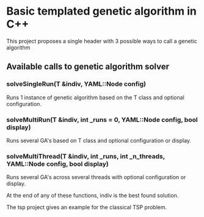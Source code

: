 # Basic templated genetic algorithm in C++ 

This project proposes a single header with 3 possible ways to call a genetic algorithm

## Available calls to genetic algorithm solver

### solveSingleRun(T &indiv, YAML::Node config)  

Runs 1 instance of genetic algorithm based on the T class and optional configuration. 

### solveMultiRun(T &indiv, int _runs = 0, YAML::Node config, bool display)  

Runs several GA's based on T class and optional configuration or display.

### solveMultiThread(T &indiv, int _runs, int _n_threads, YAML::Node config, bool display)  

Runs several GA's across several threads with optional configuration or display.

At the end of any of these functions, indiv is the best found solution.



The tsp project gives an example for the classical TSP problem.
